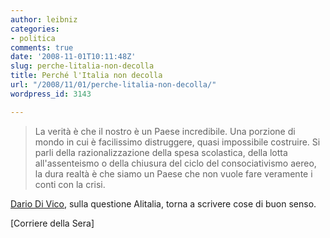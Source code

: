 ```yaml
---
author: leibniz
categories:
- politica
comments: true
date: '2008-11-01T10:11:48Z'
slug: perche-litalia-non-decolla
title: Perché l'Italia non decolla
url: "/2008/11/01/perche-litalia-non-decolla/"
wordpress_id: 3143

---
```

> La verità è che il nostro è un Paese incredibile. Una porzione di mondo in cui è facilissimo distruggere, quasi impossibile costruire. Si parli della razionalizzazione della spesa scolastica, della lotta all'assenteismo o della chiusura del ciclo del consociativismo aereo, la dura realtà è che siamo un Paese che non vuole fare veramente i conti con la crisi.


[Dario Di Vico,](https://www.corriere.it/economia/08_ottobre_31/alitalia_ultimatum_3ca1dd76-a747-11dd-90c5-00144f02aabc.shtml) sulla questione Alitalia, torna a scrivere cose di buon senso. 

[Corriere della Sera] 
